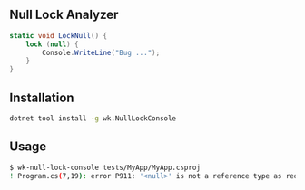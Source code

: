 ## Null Lock Analyzer

```csharp
static void LockNull() {
    lock (null) {
        Console.WriteLine("Bug ...");
    }
}
```

## Installation

```bash
dotnet tool install -g wk.NullLockConsole
```

## Usage

```bash
$ wk-null-lock-console tests/MyApp/MyApp.csproj
! Program.cs(7,19): error P911: '<null>' is not a reference type as required by the lock statement.
```